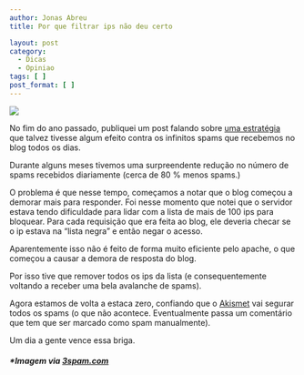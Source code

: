 ```yaml
---
author: Jonas Abreu
title: Por que filtrar ips não deu certo

layout: post
category:
  - Dicas
  - Opiniao
tags: [ ]
post_format: [ ]
---
```

![][1]

No fim do ano passado, publiquei um post falando sobre [ uma estratégia ][2] que talvez tivesse algum efeito contra os infinitos spams que recebemos no blog todos os dias.

Durante alguns meses tivemos uma surpreendente redução no número de spams recebidos diariamente (cerca de 80 % menos spams.)

O problema é que nesse tempo, começamos a notar que o blog começou a demorar mais para responder. Foi nesse momento que notei que o servidor estava tendo dificuldade para lidar com a lista de mais de 100 ips para bloquear. Para cada requisição que era feita ao blog, ele deveria checar se o ip estava na “lista negra” e então negar o acesso.

Aparentemente isso não é feito de forma muito eficiente pelo apache, o que começou a causar a demora de resposta do blog.

Por isso tive que remover todos os ips da lista (e consequentemente voltando a receber uma bela avalanche de spams).

Agora estamos de volta a estaca zero, confiando que o [Akismet][3] vai segurar todos os spams (o que não acontece. Eventualmente passa um comentário que tem que ser marcado como spam manualmente).

Um dia a gente vence essa briga.

##### *Imagem via [3spam.com][4]</h5> 
</i> 














 [1]: http://vidageek.net/wp-content/public_html/no-spam.jpg
 [2]: http://vidageek.net/2007/11/05/combatendo-spammers/
 [3]: http://akismet.com/
 [4]: http://3spam.com/





